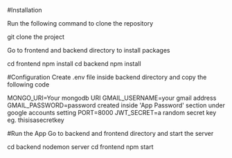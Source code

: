 #Installation

Run the following command to clone the repository

git clone the project 

Go to frontend and backend directory to install packages

cd frontend
npm install
cd backend
npm install

#Configuration
Create .env file inside backend directory and copy the following code

MONGO_URI=Your mongodb URI
GMAIL_USERNAME=your gmail address 
GMAIL_PASSWORD=password created inside 'App Password' section under google accounts setting
PORT=8000
JWT_SECRET=a random secret key eg. thisisasecretkey

#Run the App
Go to backend and frontend directory and start the server

cd backend
nodemon server
cd frontend
npm start
